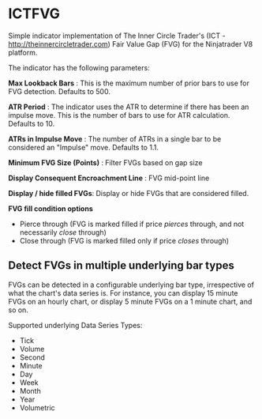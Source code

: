 # ICTFVG
Simple indicator implementation of The Inner Circle Trader's (ICT - http://theinnercircletrader.com) Fair Value Gap (FVG) for the Ninjatrader V8 platform.

The indicator has the following parameters:

**Max Lookback Bars** : This is the maximum number of prior bars to use for FVG detection. Defaults to 500.

**ATR Period** : The indicator uses the ATR to determine if there has been an impulse move. This is the number of bars to use for ATR calculation. Defaults to 10.

**ATRs in Impulse Move** : The number of ATRs in a single bar to be considered an "Impulse" move. Defaults to 1.1.

**Minimum FVG Size (Points)** : Filter FVGs based on gap size 

**Display Consequent Encroachment Line** : FVG mid-point line

**Display / hide filled FVGs**: Display or hide FVGs that are considered filled.

**FVG fill condition options**
- Pierce through (FVG is marked filled if price _pierces_ through, and not necessarily _close_ through)
- Close through (FVG is marked filled only if price _closes_ through)

## Detect FVGs in multiple underlying bar types
FVGs can be detected in a configurable underlying bar type, irrespective of what the chart's data series is. For instance, you can display 15 minute FVGs on an hourly chart, or display 5 minute FVGs on a 1 minute chart, and so on.

Supported underlying Data Series Types:
- Tick
- Volume
- Second
- Minute
- Day
- Week
- Month
- Year
- Volumetric
